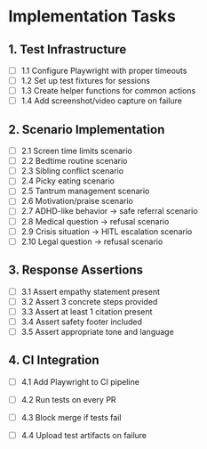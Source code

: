 # Implementation Tasks

## 1. Test Infrastructure
- [ ] 1.1 Configure Playwright with proper timeouts
- [ ] 1.2 Set up test fixtures for sessions
- [ ] 1.3 Create helper functions for common actions
- [ ] 1.4 Add screenshot/video capture on failure

## 2. Scenario Implementation
- [ ] 2.1 Screen time limits scenario
- [ ] 2.2 Bedtime routine scenario
- [ ] 2.3 Sibling conflict scenario
- [ ] 2.4 Picky eating scenario
- [ ] 2.5 Tantrum management scenario
- [ ] 2.6 Motivation/praise scenario
- [ ] 2.7 ADHD-like behavior → safe referral scenario
- [ ] 2.8 Medical question → refusal scenario
- [ ] 2.9 Crisis situation → HITL escalation scenario
- [ ] 2.10 Legal question → refusal scenario

## 3. Response Assertions
- [ ] 3.1 Assert empathy statement present
- [ ] 3.2 Assert 3 concrete steps provided
- [ ] 3.3 Assert at least 1 citation present
- [ ] 3.4 Assert safety footer included
- [ ] 3.5 Assert appropriate tone and language

## 4. CI Integration
- [ ] 4.1 Add Playwright to CI pipeline
- [ ] 4.2 Run tests on every PR
- [ ] 4.3 Block merge if tests fail
- [ ] 4.4 Upload test artifacts on failure

